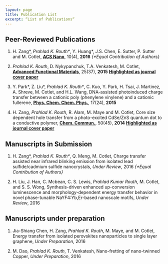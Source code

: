 ```yaml
---
layout: page
title: Publication List
excerpt: “List of Publications“
---
```


## Peer-Reviewed Publications

1. H. Zang\*, _Prahlad K. Routh\*_, Y. Huang\*, J.S. Chen, E. Sutter, P. Sutter and M. Cotlet, [**ACS Nano**](http://doi.org/10.1021/acsnano.6b01538), 10(4), **2016** _{\*Equal Contribution of Authors}_

2. _Prahlad K. Routh_, D. Nykypanchuk, T.A. Venkatesh, M. Cotlet, [**Advanced Functional Materials**](http://doi.org/10.1002/adfm.201502463), 25(37), **2015** [__Highlighted as journal cover paper__](http://doi.org/10.1002/adfm.201570244)

3. Y. Park\*, Z. Liu\*, _Prahlad K. Routh\*_, C. Kuo, Y. Park, H. Tsai, J. Martinez, A. Shreve, M. Cotlet, and H.L. Wang, DNA-assisted photoinduced charge transfer between a cationic poly (phenylene vinylene) and a cationic fullerene, [**Phys. Chem. Chem. Phys.**](http://doi.org/10.1039/C5CP01309G), 17(24), **2015** 

4. H. Zang, _Prahlad K. Routh_, R. Alam, M. Maye and M. Cotlet, Core size dependent hole transfer from a photo-excited CdSe/ZnS quantum dot to a conductive polymer, [**Chem. Commun.**](http://doi.org/10.1039/C3CC47975G), 50(45), **2014** [__Highlighted as journal cover paper__](http://pubs.rsc.org/en/content/articlepdf/2014/cc/c3cc47975g)

## Manuscripts in Submission
1. H. Zang\*, _Prahlad K. Routh\*_, Q.  Meng, M. Cotlet, Charge transfer assisted near infrared blinking emission from isolated lead sulfide/cadmium sulfide nanocrystals,  _Under Review_, 2016 _{\*Equal Contribution of Authors}_

2. H. Liu, J. Han, C. Mcbean, C. S. Lewis, _Prahlad Kumar Routh_, M. Cotlet, and S. S. Wong, Synthesis-driven enhanced up-conversion luminescence and morphology-dependent energy transfer behavior in novel phase-tunable NaYF4:Yb,Er-based nanoscale motifs, _Under Review_, 2016

## Manuscripts under preparation
1. Jia-Shiang Chen, H. Zang, _Prahlad K. Routh_, M. Maye, and M. Cotlet, Energy transfer from isolated perovskites nanoparticles to single layer graphene, _Under Preparation_, 2016

2. M. Dao, _Prahlad K. Routh_,  T. Venkatesh, Nano-fretting of nano-twinned Copper, _Under Preparation_, 2016